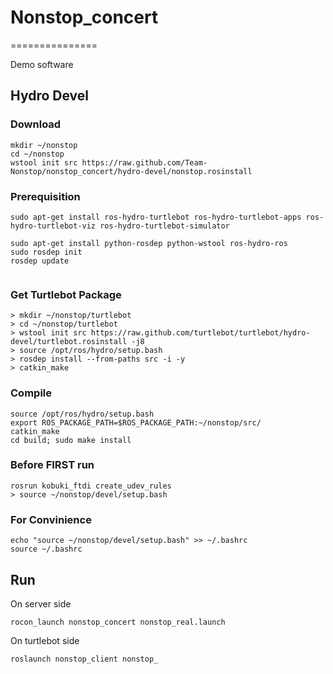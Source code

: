 # Nonstop_concert #
===============

Demo software


## Hydro Devel ##

### Download ###
```
mkdir ~/nonstop
cd ~/nonstop
wstool init src https://raw.github.com/Team-Nonstop/nonstop_concert/hydro-devel/nonstop.rosinstall
```
### Prerequisition ###
```
sudo apt-get install ros-hydro-turtlebot ros-hydro-turtlebot-apps ros-hydro-turtlebot-viz ros-hydro-turtlebot-simulator

sudo apt-get install python-rosdep python-wstool ros-hydro-ros
sudo rosdep init
rosdep update


```

### Get Turtlebot Package ###
```
> mkdir ~/nonstop/turtlebot
> cd ~/nonstop/turtlebot
> wstool init src https://raw.github.com/turtlebot/turtlebot/hydro-devel/turtlebot.rosinstall -j8
> source /opt/ros/hydro/setup.bash
> rosdep install --from-paths src -i -y
> catkin_make
```


### Compile ###
```
source /opt/ros/hydro/setup.bash
export ROS_PACKAGE_PATH=$ROS_PACKAGE_PATH:~/nonstop/src/
catkin_make
cd build; sudo make install
```

### Before FIRST run ###
```
rosrun kobuki_ftdi create_udev_rules
> source ~/nonstop/devel/setup.bash
```

### For Convinience ###
```
echo "source ~/nonstop/devel/setup.bash" >> ~/.bashrc
source ~/.bashrc
```

## Run ##
On server side
```
rocon_launch nonstop_concert nonstop_real.launch
```

On turtlebot side
```
roslaunch nonstop_client nonstop_
```
